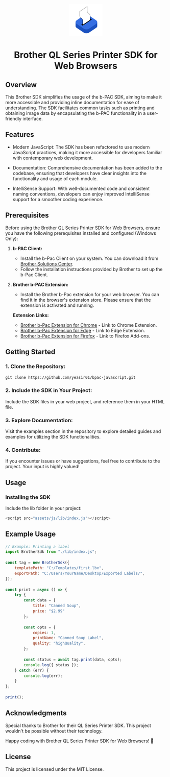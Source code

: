<div align="center">
    <img src="./.github/images/printer-logo.png" alt="bPac logo" height="100" />
    <h1 align="center">Brother QL Series Printer SDK for Web Browsers</h1>
</div>

## Overview

This Brother SDK simplifies the usage of the b-PAC SDK, aiming to make it more accessible and providing inline documentation for ease of understanding. The SDK facilitates common tasks such as printing and obtaining image data by encapsulating the b-PAC functionality in a user-friendly interface.

## Features

-   Modern JavaScript: The SDK has been refactored to use modern JavaScript practices, making it more accessible for developers familiar with contemporary web development.

-   Documentation: Comprehensive documentation has been added to the codebase, ensuring that developers have clear insights into the functionality and usage of each module.

-   IntelliSense Support: With well-documented code and consistent naming conventions, developers can enjoy improved IntelliSense support for a smoother coding experience.

## Prerequisites

Before using the Brother QL Series Printer SDK for Web Browsers, ensure you have the following prerequisites installed and configured (Windows Only):

1. **b-PAC Client:**

    - Install the b-Pac Client on your system. You can download it from [Brother Solutions Center](https://support.brother.com/g/s/es/dev/en/bpac/download/index.html?c=eu_ot&lang=en&navi=offall&comple=on&redirect=on#client).
    - Follow the installation instructions provided by Brother to set up the b-Pac Client.

2. **Brother b-PAC Extension:**

    - Install the Brother b-Pac extension for your web browser. You can find it in the browser's extension store. Please ensure that the extension is activated and running.

    **Extension Links:**

    - [Brother b-Pac Extension for Chrome](https://chromewebstore.google.com/detail/ilpghlfadkjifilabejhhijpfphfcfhb) - Link to Chrome Extension.
    - [Brother b-Pac Extension for Edge](https://microsoftedge.microsoft.com/addons/detail/brother-bpac-extension/kmopihekhjobijiipnloimfdgjddbnhg) - Link to Edge Extension.
    - [Brother b-Pac Extension for Firefox](https://qflow-badge.azurewebsites.net/badgetemplates/bpac.xpi) - Link to Firefox Add-ons.

## Getting Started

### 1. Clone the Repository:

```
git clone https://github.com/yeasir01/bpac-javascript.git
```

### 2. Include the SDK in Your Project:

Include the SDK files in your web project, and reference them in your HTML file.

### 3. Explore Documentation:

Visit the examples section in the repository to explore detailed guides and examples for utilizing the SDK functionalities.

### 4. Contribute:

If you encounter issues or have suggestions, feel free to contribute to the project. Your input is highly valued!

## Usage

### Installing the SDK

Include the lib folder in your project:

```js
<script src="assets/js/lib/index.js"></script>
```

## Example Usage

```javascript
// Example: Printing a label
import BrotherSdk from "./lib/index.js";

const tag = new BrotherSdk({
    templatePath: "C:/Templates/first.lbx",
    exportPath: "C:/Users/YourName/Desktop/Exported Labels/",
});

const print = async () => {
    try {
        const data = { 
            title: "Canned Soup", 
            price: "$2.99" 
        };

        const opts = {
            copies: 1,
            printName: "Canned Soup Label",
            quality: "highQuality",
        };
        
        const status = await tag.print(data, opts);
        console.log({ status });
    } catch (err) {
        console.log(err);
    }
};

print();
```

## Acknowledgments

Special thanks to Brother for their QL Series Printer SDK. This project wouldn't be possible without their technology.

Happy coding with Brother QL Series Printer SDK for Web Browsers! 🚀

## License

This project is licensed under the MIT License.
